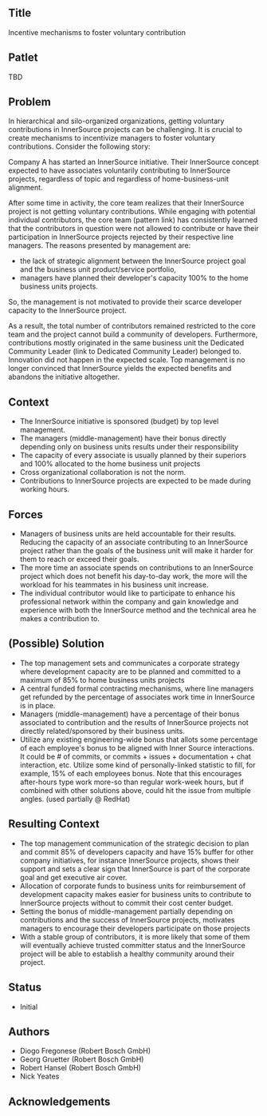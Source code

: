## Title

Incentive mechanisms to foster voluntary contribution

## Patlet

TBD

## Problem

In hierarchical and silo-organized organizations, getting voluntary contributions in InnerSource
projects can be challenging. It is crucial to create mechanisms to incentivize managers to foster
voluntary contributions. Consider the following story:

Company A has started an InnerSource initiative. Their InnerSource concept expected to have
associates voluntarily contributing to InnerSource projects, regardless of topic and regardless of
home-business-unit alignment.

After some time in activity, the core team realizes that their InnerSource project is not getting
voluntary contributions. While engaging with potential individual contributors, the
core team (pattern link) has consistently learned that the contributors in question were
not allowed to contribute or have their participation in InnerSource projects rejected by
their respective line managers. The reasons presented by management are:

- the lack of strategic alignment between the InnerSource project goal and the business unit product/service portfolio,
- managers have planned their developer's capacity 100% to the home business units projects.

So, the management is not motivated to provide their scarce developer capacity to the
InnerSource project.

As a result, the total number of contributors remained restricted to the core team and the
project cannot build a community of developers. Furthermore, contributions mostly originated
in the same business unit the Dedicated Community Leader (link to Dedicated Community Leader)
belonged to. Innovation did not happen in the expected scale. Top management is no longer
convinced that InnerSource yields the expected benefits and abandons the initiative altogether.

## Context

- The InnerSource initiative is sponsored (budget) by top level management.
- The managers (middle-management) have their bonus directly depending
only on business units results under their responsibility
- The capacity of every associate is usually planned by their superiors
and 100% allocated to the home business unit projects
- Cross organizational collaboration is not the norm.
- Contributions to InnerSource projects are expected to be made during working
  hours.

## Forces

- Managers of business units are held accountable for their results. Reducing
  the capacity of an associate contributing to an InnerSource project rather
  than the goals of the business unit will make it harder for them to reach or
  exceed their goals.
- The more time an associate spends on contributions to an InnerSource project
  which does not benefit his day-to-day work, the more will the workload for
  his teammates in his business unit increase.
- The individual contributor would like to participate to enhance his
  professional network within the company and gain knowledge and experience
  with both the InnerSource method and the technical area he makes a
  contribution to.

## (Possible) Solution

- The top management sets and communicates a corporate strategy where development
  capacity are to be planned and committed to a maximum of 85% to home business units projects
- A central funded formal contracting mechanisms, where line managers get
  refunded by the percentage of associates work time in InnerSource is in place.
- Managers (middle-management) have a percentage of their bonus associated to
  contribution and the results of InnerSource projects not directly related/sponsored
  by their business units.
- Utilize any existing engineering-wide bonus that allots some percentage of each employee's
  bonus to be aligned with Inner Source interactions. It could be # of commits, or commits +
  issues + documentation + chat interaction, etc. Utilize some kind of personally-linked
  statistic to fill, for example, 15% of each employees bonus. Note that this encourages
  after-hours type work more-so than regular work-week hours, but if combined with other
  solutions above, could hit the issue from multiple angles. (used partially @ RedHat)

## Resulting Context

- The top management communication of the strategic decision to plan and commit
  85% of developers capacity and have 15% buffer for other company initiatives,
  for instance InnerSource projects, shows their support and sets a clear sign
  that InnerSource is part of the corporate goal and get executive air cover.
- Allocation of corporate funds to business units for reimbursement of
  development capacity makes easier for business units to contribute to InnerSource
  projects without to commit their cost center budget.
- Setting the bonus of middle-management partially depending on contributions and the success
  of InnerSource projects, motivates managers to encourage their developers participate on those
  projects
- With a stable group of contributors, it is more likely that some of them will
  eventually achieve trusted committer status and the InnerSource project will be able
  to establish a healthy community around their project.

## Status

* Initial

## Authors

* Diogo Fregonese (Robert Bosch GmbH)
* Georg Gruetter (Robert Bosch GmbH)
* Robert Hansel (Robert Bosch GmbH)
* Nick Yeates

## Acknowledgements

